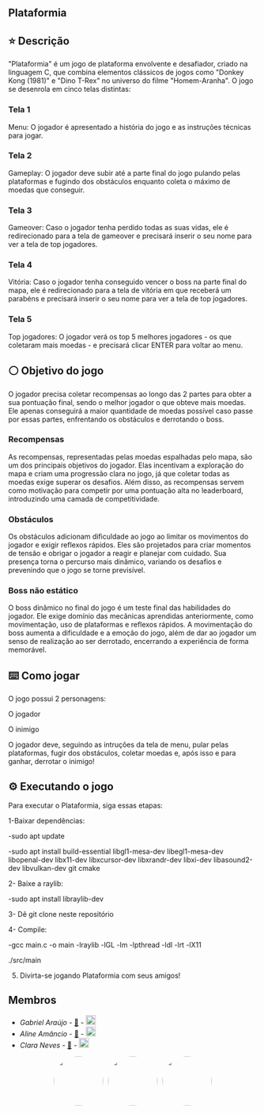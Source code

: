 ## Plataformia

## ⭐️ Descrição

"Plataformia" é um jogo de plataforma envolvente e desafiador, criado na linguagem C, que combina elementos clássicos de jogos como "Donkey Kong (1981)" e "Dino T-Rex" no universo do filme "Homem-Aranha". O jogo se desenrola em cinco telas distintas:

### Tela 1 
Menu: O jogador é apresentado a história do jogo e as instruções técnicas para jogar.

### Tela 2 
Gameplay: O jogador deve subir até a parte final do jogo pulando pelas plataformas e fugindo dos obstáculos enquanto coleta o máximo de moedas que conseguir.

### Tela 3
Gameover: Caso o jogador tenha perdido todas as suas vidas, ele é redirecionado para a tela de gameover e precisará inserir o seu nome para ver a tela de top jogadores.

### Tela 4
Vitória: Caso o jogador tenha conseguido vencer o boss na parte final do mapa, ele é redirecionado para a tela de vitória em que receberá um parabéns e precisará inserir o seu nome para ver a tela de top jogadores.

### Tela 5
Top jogadores: O jogador verá os top 5 melhores jogadores - os que coletaram mais moedas - e precisará clicar ENTER para voltar ao menu.

## ⚪️ Objetivo do jogo

O jogador precisa coletar recompensas ao longo das 2 partes para obter a sua pontuação final, sendo o melhor jogador o que obteve mais moedas. Ele apenas conseguirá a maior quantidade de moedas possível caso passe por essas partes, enfrentando os obstáculos e derrotando o boss.

### Recompensas
As recompensas, representadas pelas moedas espalhadas pelo mapa, são um dos principais objetivos do jogador. Elas incentivam a exploração do mapa e criam uma progressão clara no jogo, já que coletar todas as moedas exige superar os desafios. Além disso, as recompensas servem como motivação para competir por uma pontuação alta no leaderboard, introduzindo uma camada de competitividade.

### Obstáculos
Os obstáculos adicionam dificuldade ao jogo ao limitar os movimentos do jogador e exigir reflexos rápidos. Eles são projetados para criar momentos de tensão e obrigar o jogador a reagir e planejar com cuidado. Sua presença torna o percurso mais dinâmico, variando os desafios e prevenindo que o jogo se torne previsível.

### Boss não estático
O boss dinâmico no final do jogo é um teste final das habilidades do jogador. Ele exige domínio das mecânicas aprendidas anteriormente, como movimentação, uso de plataformas e reflexos rápidos. A movimentação do boss aumenta a dificuldade e a emoção do jogo, além de dar ao jogador um senso de realização ao ser derrotado, encerrando a experiência de forma memorável.

## ⌨️ Como jogar

O jogo possui 2 personagens:

O jogador

O inimigo

O jogador deve, seguindo as intruções da tela de menu, pular pelas plataformas, fugir dos obstáculos, coletar moedas e, após isso e para ganhar, derrotar o inimigo!

## ⚙️ Executando o jogo

Para executar o Plataformia, siga essas etapas:

1-Baixar dependências:

-sudo apt update

-sudo apt install build-essential libgl1-mesa-dev libegl1-mesa-dev libopenal-dev libx11-dev libxcursor-dev libxrandr-dev libxi-dev libasound2-dev libvulkan-dev git cmake

2- Baixe a raylib:

-sudo apt install libraylib-dev

3- Dê git clone neste repositório

4- Compile:

-gcc main.c -o main -lraylib -lGL -lm -lpthread -ldl -lrt -lX11

./src/main

5. Divirta-se jogando Plataformia com seus amigos!

## Membros

- *Gabriel Araújo* - <a href="mailto:bielaraujo578@gmail.com">📧</a> - <a href="https://br.linkedin.com/in/gabriel-ara%C3%BAjo-bb37792b0"><img src="https://upload.wikimedia.org/wikipedia/commons/c/ca/LinkedIn_logo_initials.png" width="20"></a>
- *Aline Amâncio* - <a href="mailto:afa3@cesar.school">📧</a> - <a href="https://www.linkedin.com/in/aline-amancio-23a6b9247/"><img src="https://upload.wikimedia.org/wikipedia/commons/c/ca/LinkedIn_logo_initials.png" width="20"></a>
- *Clara Neves* - <a href="mailto:mcsan2cesar.school">📧</a> - <a href="https://www.linkedin.com/in/claranevess/"><img src="https://upload.wikimedia.org/wikipedia/commons/c/ca/LinkedIn_logo_initials.png" width="20"></a>

<div style="display: flex; align-items: center; justify-content: center; flex-wrap: wrap; gap: 10px;">
    <a href="https://github.com/GabrielAraujo578">
        <img src="https://avatars.githubusercontent.com/u/183439754?v=4" style="border-radius: 50%; width: 100px; height: 100px;">
    </a>
    <a href="https://github.com/afline">
        <img src="https://avatars.githubusercontent.com/u/167882901?v=4" style="border-radius: 50%; width: 100px; height: 100px;">
    </a>
    <a href="https://github.com/claranevess">
        <img src="https://avatars.githubusercontent.com/u/166565110?v=4" style="border-radius: 50%; width: 100px; height: 100px;">
    </a>
</div>
